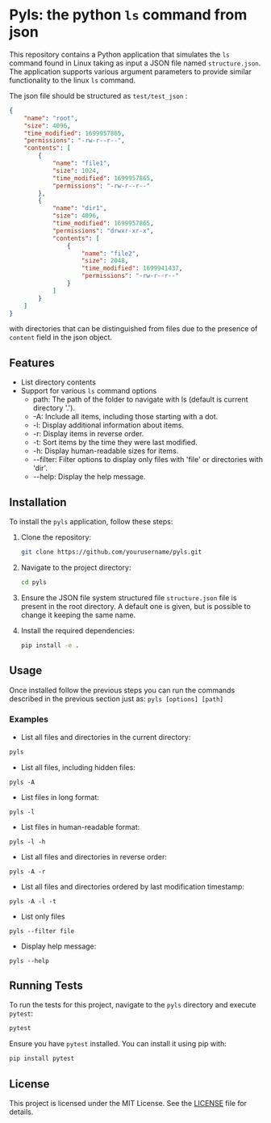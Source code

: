 # Pyls: the python `ls` command from json

This repository contains a Python application that simulates the `ls` command found in Linux taking as input a JSON file named `structure.json`.
The application supports various argument parameters to provide similar functionality to the linux `ls` command.

The json file should be structured as `test/test_json` :
```json
{
    "name": "root",
    "size": 4096,
    "time_modified": 1699957865,
    "permissions": "-rw-r--r--",
    "contents": [
        {
            "name": "file1",
            "size": 1024,
            "time_modified": 1699957865,
            "permissions": "-rw-r--r--"
        },
        {
            "name": "dir1",
            "size": 4096,
            "time_modified": 1699957865,
            "permissions": "drwxr-xr-x",
            "contents": [
                {
                    "name": "file2",
                    "size": 2048,
                    "time_modified": 1699941437,
                    "permissions": "-rw-r--r--"
                }
            ]
        }
    ]
}
```

with directories that can be distinguished from files due to the presence of `content` field in the json object.
## Features

- List directory contents
- Support for various `ls` command options
    - path: The path of the folder to navigate with ls (default is current directory '.').
    - -A: Include all items, including those starting with a dot.
    - -l: Display additional information about items.
    - -r: Display items in reverse order.
    - -t: Sort items by the time they were last modified.
    - -h: Display human-readable sizes for items.
    - --filter: Filter options to display only files with 'file' or directories with 'dir'.
    - --help: Display the help message.

## Installation

To install the `pyls` application, follow these steps:

1. Clone the repository:
    ```sh
    git clone https://github.com/yourusername/pyls.git
    ```

2. Navigate to the project directory:
    ```sh
    cd pyls
    ```

3. Ensure the JSON file system structured file `structure.json` file is present in the root directory. A default one is given, but is possible to change it keeping the same name. 

5. Install the required dependencies:
    ```sh
    pip install -e .
    ```

## Usage

Once installed follow the previous steps you can run the commands described in the previous section just as:
    ```
    pyls [options] [path]
    ```

### Examples

- List all files and directories in the current directory:
```sh
pyls
```
- List all files, including hidden files:
```
pyls -A
```

- List files in long format:
```
pyls -l
```

- List files in human-readable format:
```
pyls -l -h
```

- List all files and directories in reverse order:
```
pyls -A -r
```

- List all files and directories ordered by last modification timestamp:
```
pyls -A -l -t
```

- List only files
```
pyls --filter file
```

- Display help message:
```
pyls --help
```

## Running Tests

To run the tests for this project, navigate to the `pyls` directory and execute `pytest`:

```sh
pytest
```

Ensure you have `pytest` installed. You can install it using pip with:

```sh
pip install pytest
```

## License

This project is licensed under the MIT License. See the [LICENSE](LICENSE) file for details.
